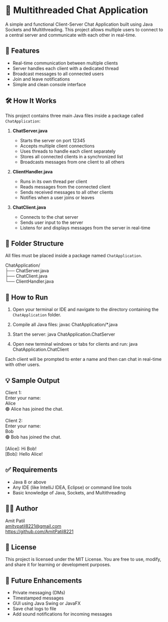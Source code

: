 # 💬 Multithreaded Chat Application

A simple and functional Client-Server Chat Application built using Java Sockets and Multithreading. This project allows multiple users to connect to a central server and communicate with each other in real-time.

## 🚀 Features

- Real-time communication between multiple clients  
- Server handles each client with a dedicated thread  
- Broadcast messages to all connected users  
- Join and leave notifications  
- Simple and clean console interface  

## 🛠️ How It Works

This project contains three main Java files inside a package called `ChatApplication`:

1. **ChatServer.java**  
   - Starts the server on port 12345  
   - Accepts multiple client connections  
   - Uses threads to handle each client separately  
   - Stores all connected clients in a synchronized list  
   - Broadcasts messages from one client to all others  

2. **ClientHandler.java**  
   - Runs in its own thread per client  
   - Reads messages from the connected client  
   - Sends received messages to all other clients  
   - Notifies when a user joins or leaves  

3. **ChatClient.java**  
   - Connects to the chat server  
   - Sends user input to the server  
   - Listens for and displays messages from the server in real-time  

## 📂 Folder Structure

All files must be placed inside a package named `ChatApplication`.

ChatApplication/  
├── ChatServer.java  
├── ChatClient.java  
└── ClientHandler.java  

## 🧪 How to Run

1. Open your terminal or IDE and navigate to the directory containing the `ChatApplication` folder.

2. Compile all Java files:
   javac ChatApplication/*.java

3. Start the server:
   java ChatApplication.ChatServer

4. Open new terminal windows or tabs for clients and run:
   java ChatApplication.ChatClient

Each client will be prompted to enter a name and then can chat in real-time with other users.

## 💡 Sample Output

Client 1:  
Enter your name:  
Alice  
🟢 Alice has joined the chat.  

Client 2:  
Enter your name:  
Bob  
🟢 Bob has joined the chat.  

[Alice]: Hi Bob!  
[Bob]: Hello Alice!  

## ✅ Requirements

- Java 8 or above  
- Any IDE (like IntelliJ IDEA, Eclipse) or command line tools  
- Basic knowledge of Java, Sockets, and Multithreading  

## 🧑‍💻 Author

Amit Patil  
amitvpatil8221@gmail.com  
https://github.com/AmitPatil8221  

## 📄 License

This project is licensed under the MIT License. You are free to use, modify, and share it for learning or development purposes.

## 🌟 Future Enhancements

- Private messaging (DMs)  
- Timestamped messages  
- GUI using Java Swing or JavaFX  
- Save chat logs to file  
- Add sound notifications for incoming messages  
